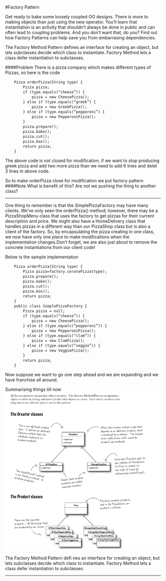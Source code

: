 #Factory Pattern

Get ready to bake some loosely coupled OO designs. There is more to making objects than just using the new operator. You’ll learn that instantiation is an activity that 
shouldn’t always be done in public and can often lead to coupling problems. And you don’t want that, do you? Find out how Factory Patterns can help save you from embarrasing dependencies.


The Factory Method Pattern defines an interface for creating an object, but lets subclasses decide which class to instantiate. Factory Method lets a class defer instantiation to subclasses.


####Problem
There is a pizza company which makes different types of Pizzas, so here is the code
````
    Pizza orderPizza(String type) {
        Pizza pizza;
        if (type.equals(“cheese”)) {
            pizza = new CheesePizza();
        } else if (type.equals(“greek”) {
            pizza = new GreekPizza();
        } else if (type.equals(“pepperoni”) {
            pizza = new PepperoniPizza();
        }
        pizza.prepare();
        pizza.bake();
        pizza.cut();
        pizza.box();
        return pizza;
    }
````
The above code is not closed for modification, if we want to stop producing greek pizza and add two more pizza than we need to add 6 lines and delet 3 lines in above code.

So to make orderPizza close for modification we put factory pattern
####Note 
What is benefit of this? Are not we pushing the thing to another class?
<hr>
One thing to remember is that the SimplePizzaFactory may have many clients. We’ve only seen the orderPizza() method;
however, there may be a PizzaShopMenu class that uses the factory to get pizzas for their current description and price. We
might also have a HomeDelivery class that handles pizzas in a different way than our PizzaShop class but is also a client of the factory.
So, by encapsulating the pizza creating in one class, we now have only one place to make modifications when the
implementation changes.Don’t forget, we are also just about to remove the concrete instantiations from our client code!

Below is the sample implementation

`````
    Pizza orderPizza(String type) {
        Pizza pizza=factory.ceratePizza(type);
        pizza.prepare();
        pizza.bake();
        pizza.cut();
        pizza.box();
        return pizza;
    }
    public class SimplePizzaFactory {
        Pizza pizza = null;
        if (type.equals(“cheese”)) {
            pizza = new CheesePizza();
        } else if (type.equals(“pepperoni”)) {
            pizza = new PepperoniPizza();
        } else if (type.equals(“clam”)) {
            pizza = new ClamPizza();
        } else if (type.equals(“veggie”)) {
            pizza = new VeggiePizza();
        }  
        return pizza;
    }
`````

Now suppose we want to go one step ahead and we are expanding and we have franchise all around.


Summarising things till now
![summary](../images/ch4a.png)

The Factory Method Pattern defi nes an interface for creating an object, but lets subclasses decide which
class to instantiate. Factory Method lets a class defer instantiation to subclasses.


<hr>






